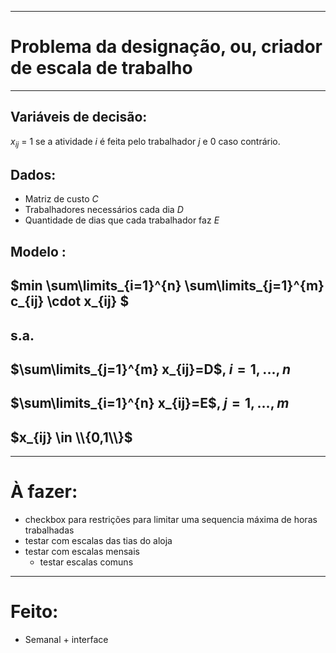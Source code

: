 ------------------------------------------------------------------------------

# Problema da designação, ou, criador de escala de trabalho 
------------------------------------------------------------------------------

## Variáveis de decisão:

$x_{ij}$ = 1 se a atividade $i$ é feita pelo trabalhador $j$ e 0 caso contrário. 

## Dados:

- Matriz de custo $C$
- Trabalhadores necessários cada dia $D$
- Quantidade de dias que cada trabalhador faz $E$


## Modelo :

## $min \sum\limits_{i=1}^{n} \sum\limits_{j=1}^{m} c_{ij} \cdot x_{ij} $

## s.a. 

## $\sum\limits_{j=1}^{m} x_{ij}=D$, $i=1,...,n$

## $\sum\limits_{i=1}^{n} x_{ij}=E$, $j=1,...,m$

## $x_{ij} \in \\{0,1\\}$
------------------------------------------------------------------------------

# À fazer:
 - checkbox para restrições para limitar uma sequencia máxima de horas trabalhadas
 - testar com escalas das tias do aloja
 - testar com escalas mensais
   - testar escalas comuns

 ------------------------------------------------------------------------------

# Feito:

- Semanal + interface

